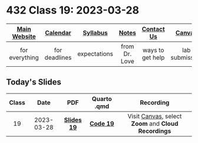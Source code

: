 # 432 Class 19: 2023-03-28

[Main Website](https://thomaselove.github.io/432-2023/) | [Calendar](https://thomaselove.github.io/432-2023/calendar.html) | [Syllabus](https://thomaselove.github.io/432-syllabus-2023/) | [Notes](https://thomaselove.github.io/432-notes/) | [Contact Us](https://thomaselove.github.io/432-2023/contact.html) | [Canvas](https://canvas.case.edu) | [Data and Code](https://github.com/THOMASELOVE/432-data) | [Sources](https://github.com/THOMASELOVE/432-classes-2023/tree/main/sources)
:-----------: | :--------------: | :----------: | :---------: | :-------------: | :-----------: | :------------: |:------:
for everything | for deadlines | expectations | from Dr. Love | ways to get help | lab submission | for downloads | to read

## Today's Slides

Class | Date | PDF | Quarto .qmd | Recording
:---: | :--------: | :------: | :------: | :-------------:
19 | 2023-03-28 | **[Slides 19](https://github.com/THOMASELOVE/432-slides-2023/blob/main/slides19.pdf)** | **[Code 19](https://github.com/THOMASELOVE/432-slides-2023/blob/main/slides19.qmd)** | Visit [Canvas](https://canvas.case.edu/), select **Zoom** and **Cloud Recordings**

